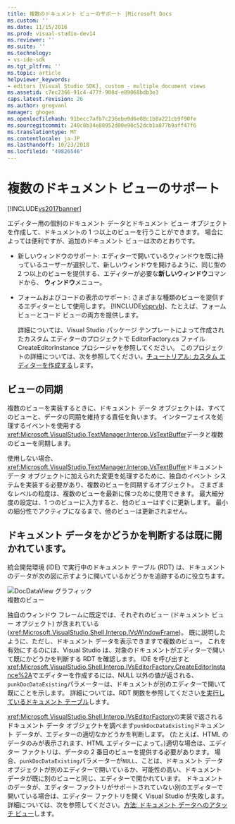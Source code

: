 ```yaml
---
title: 複数のドキュメント ビューのサポート |Microsoft Docs
ms.custom: ''
ms.date: 11/15/2016
ms.prod: visual-studio-dev14
ms.reviewer: ''
ms.suite: ''
ms.technology:
- vs-ide-sdk
ms.tgt_pltfrm: ''
ms.topic: article
helpviewer_keywords:
- editors [Visual Studio SDK], custom - multiple document views
ms.assetid: c7ec2366-91c4-477f-908d-e89068bdb3e3
caps.latest.revision: 26
ms.author: gregvanl
manager: ghogen
ms.openlocfilehash: 91becc7afb7c236ebe9d6e08c1b8a221cb9f90fe
ms.sourcegitcommit: 240c8b34e80952d00e90c52dcb1a077b9aff47f6
ms.translationtype: MT
ms.contentlocale: ja-JP
ms.lasthandoff: 10/23/2018
ms.locfileid: "49826546"
---
```

# <a name="supporting-multiple-document-views"></a>複数のドキュメント ビューのサポート
[!INCLUDE[vs2017banner](../includes/vs2017banner.md)]

エディター用の個別のドキュメント データとドキュメント ビュー オブジェクトを作成して、ドキュメントの 1 つ以上のビューを行うことができます。 場合によっては便利ですが、追加のドキュメント ビューは次のとおりです。  
  
- 新しいウィンドウのサポート: エディターで開いているウィンドウを既に持っているユーザーが選択して、新しいウィンドウを開けるように、同じ型の 2 つ以上のビューを提供する、エディターが必要な**新しいウィンドウ**コマンドから、 **ウィンドウ**メニュー。  
  
- フォームおよびコードの表示のサポート: さまざまな種類のビューを提供するエディターとして使用します。 [!INCLUDE[vbprvb](../includes/vbprvb-md.md)]、たとえば、フォーム ビューとコード ビューの両方を提供します。  
  
  詳細については、Visual Studio パッケージ テンプレートによって作成されたカスタム エディターのプロジェクトで EditorFactory.cs ファイル CreateEditorInstance プロシージャを参照してください。 このプロジェクトの詳細については、次を参照してください。[チュートリアル: カスタム エディターを作成する](../extensibility/walkthrough-creating-a-custom-editor.md)します。  
  
## <a name="synchronizing-views"></a>ビューの同期  
 複数のビューを実装するときに、ドキュメント データ オブジェクトは、すべてのビューと、データの同期を維持する責任を負います。 インターフェイスを処理するイベントを使用する<xref:Microsoft.VisualStudio.TextManager.Interop.VsTextBuffer>データと複数のビューを同期します。  
  
 使用しない場合、<xref:Microsoft.VisualStudio.TextManager.Interop.VsTextBuffer>ドキュメント データ オブジェクトに加えられた変更を処理するために、独自のイベント システムを実装する必要があり、複数のビューを同期するオブジェクト。 さまざまなレベルの粒度は、複数のビューを最新に保つために使用できます。 最大細分度の設定は、1 つのビューに入力すると、他のビューはすぐに更新します。 最小の細分性でアクティブになるまで、他のビューは更新されません。  
  
## <a name="determining-whether-document-data-is-already-open"></a>ドキュメント データをかどうかを判断するは既に開かれています。  
 統合開発環境 (IDE) で実行中のドキュメント テーブル (RDT) は、ドキュメントのデータが次の図に示すように開いているかどうかを追跡するのに役立ちます。  
  
 ![DocDataView グラフィック](../extensibility/media/docdataview.gif "Docdataview")  
複数のビュー  
  
 独自のウィンドウ フレームに既定では、それぞれのビュー (ドキュメント ビュー オブジェクト) が含まれている (<xref:Microsoft.VisualStudio.Shell.Interop.IVsWindowFrame>)。 既に説明したように、ただし、ドキュメント データを表示できますで複数のビュー。 これを有効にするのには、Visual Studio は、対象のドキュメントがエディターで開いて既にかどうかを判断する RDT を確認します。 IDE を呼び出すと<xref:Microsoft.VisualStudio.Shell.Interop.IVsEditorFactory.CreateEditorInstance%2A>でエディターを作成するには、NULL 以外の値が返される、`punkDocDataExisting`パラメーターは、ドキュメントが別のエディターで開いて既にことを示します。 詳細については、RDT 関数を参照してください[を実行しているドキュメント テーブル](../extensibility/internals/running-document-table.md)します。  
  
 <xref:Microsoft.VisualStudio.Shell.Interop.IVsEditorFactory>の実装で返されるドキュメント データ オブジェクトを調べます`punkDocDataExisting`ドキュメント データが、エディターの適切なかどうかを判断します。 (たとえば、HTML のデータのみが表示されます、HTML エディターによって。)適切な場合は、エディター ファクトリは、データの 2 番目のビューを提供する必要があります。 場合、`punkDocDataExisting`パラメーターが`NULL`、ことは、ドキュメント データ オブジェクトが別のエディターで開いているか、可能性の高い、ドキュメント データが既に別のビューと同じ、エディターで開かれています。 ドキュメントのデータが、エディター ファクトリがサポートされていない別のエディターで開いている場合は、エディター ファクトリを開く Visual Studio が失敗します。 詳細については、次を参照してください。[方法: ドキュメント データへのアタッチ ビュー](../extensibility/how-to-attach-views-to-document-data.md)します。


